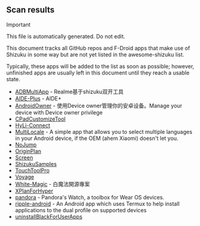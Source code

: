 ## Scan results
> [!IMPORTANT]
> This file is automatically generated. Do not edit.

This document tracks all GitHub repos and F-Droid apps that make use of Shizuku in some way but are not yet listed in the awesome-shizuku list.

Typically, these apps will be added to the list as soon as possible; however, unfinished apps are usually left in this document until they reach a usable state.

 * [ADBMultiApp](https://github.com/Mobsama/ADBMultiApp) - Realme基于shizuku双开工具
 * [AIDE-Plus](https://github.com/ZeroAicy/AIDE-Plus) - AIDE+
 * [AndroidOwner](https://github.com/BinTianqi/AndroidOwner) - 使用Device owner管理你的安卓设备。Manage your device with Device owner privilege
 * [CPadCustomizeTool](https://github.com/Kobold831/CPadCustomizeTool)
 * [HyLi-Connect](https://github.com/Lyxot/HyLi-Connect)
 * [MultiLocale](https://github.com/Nightdavisao/MultiLocale) - A simple app that allows you to select multiple languages in your Android device, if the OEM (ahem Xiaomi) doesn't let you.
 * [NoJump](https://github.com/Mufanc/NoJump)
 * [OriginPlan](https://github.com/ItosEO/OriginPlan)
 * [Screen](https://github.com/nai559/Screen)
 * [ShizukuSamples](https://github.com/LinerSRT/ShizukuSamples)
 * [TouchToolPro](https://github.com/mr-bogey/TouchToolPro)
 * [Voyage](https://github.com/MiChongs/Voyage)
 * [White-Magic](https://github.com/KennyYang0726/White-Magic) - 白魔法開源專案
 * [XPlanForHyper](https://github.com/ItosEO/XPlanForHyper)
 * [pandora](https://github.com/maisymoe/pandora) - Pandora's Watch, a toolbox for Wear OS devices.
 * [ripple-android](https://github.com/husmus00/ripple-android) - An Android app which uses Termux to help install applications to the dual profile on supported devices
 * [uninstallBlackForUserApps](https://github.com/sbmatch/uninstallBlackForUserApps)
